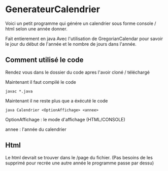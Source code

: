 # GenerateurCalendrier

Voici un petit programme qui génére un calendrier sous forme console / html selon une année donner.

Fait entierement en java
Avec l'utilisation de GregorianCalendar pour savoir le jour du début de l'année et le nombre de jours dans l'année.

## Comment utilisé le code

Rendez vous dans le dossier du code apres l'avoir cloné / téléchargé 

Maintenant il faut compilé le code 
```
javac *.java
```  
Maintenant il ne reste plus que a éxécuté le code
```
java Calendrier <OptionAffichage> <annee>
```
OptionAffichage : le mode d'affichage (HTML/CONSOLE)

annee           : l'année du calendrier
  
## Html
 
Le html devrait se trouver dans le /page du fichier.
(Pas besoins de les supprimé pour recrée une autre année le programme passe par dessu)
